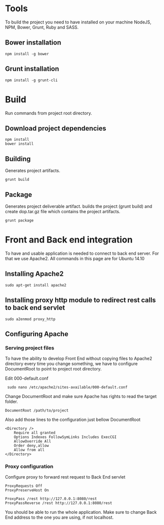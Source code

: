 # Tools

To build the project you need to have installed on your machine NodeJS, NPM, Bower, Grunt, Ruby and SASS.

## Bower installation

	npm install -g bower
	
## Grunt installation

	npm install -g grunt-cli


# Build

Run commands from project root directory.

## Download project dependencies

	npm install
	bower install

## Building

Generates project artifacts.

	grunt build

## Package

Generates project deliverable artifact. builds the project (grunt build) and create dop.tar.gz file which contains the project artifacts.

	grunt package

# Front and Back end integration

To have and usable application is needed to connect to back end server. For that we use Apache2. All commands in this page are for Ubuntu 14.10

## Installing Apache2

	sudo apt-get install apache2
	
## Installing proxy http module to redirect rest calls to back end servlet

	sudo a2enmod proxy_http
	
## Configuring Apache
### Serving project files

To have the ability to develop Front End without copying files to Apache2 directory every time you change something, we have to configure DocumentRoot to point to project root directory.

Edit 000-default.conf

	 sudo nano /etc/apache2/sites-available/000-default.conf

Change DocumentRoot and make sure Apache has rights to read the target folder.

	DocumentRoot /path/to/project
	
Also add those lines to the configuration just bellow DocumentRoot
		
	<Directory />
        Require all granted
        Options Indexes FollowSymLinks Includes ExecCGI
        AllowOverride All
        Order deny,allow
        Allow from all
    </Directory>

### Proxy configuration

Configure proxy to forward rest request to Back End servlet

	ProxyRequests Off
	ProxyPreserveHost On

	ProxyPass /rest http://127.0.0.1:8080/rest
	ProxyPassReverse /rest http://127.0.0.1:8080/rest

You should be able to run the whole application. Make sure to change Back End address to the one you are using, if not localhost. 